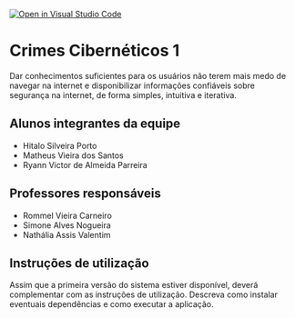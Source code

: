 [![Open in Visual Studio Code](https://classroom.github.com/assets/open-in-vscode-f059dc9a6f8d3a56e377f745f24479a46679e63a5d9fe6f495e02850cd0d8118.svg)](https://classroom.github.com/online_ide?assignment_repo_id=454200&assignment_repo_type=GroupAssignmentRepo)
# Crimes Cibernéticos 1

Dar conhecimentos suficientes para os usuários não terem mais medo de navegar na internet e disponibilizar informações confiáveis sobre segurança na internet, de forma simples, intuitiva e iterativa.

## Alunos integrantes da equipe

* Hitalo Silveira Porto
* Matheus Vieira dos Santos
* Ryann Victor de Almeida Parreira

## Professores responsáveis

* Rommel Vieira Carneiro
* Simone Alves Nogueira
* Nathália Assis Valentim

## Instruções de utilização

Assim que a primeira versão do sistema estiver disponível, deverá complementar com as instruções de utilização. Descreva como instalar eventuais dependências e como executar a aplicação.
